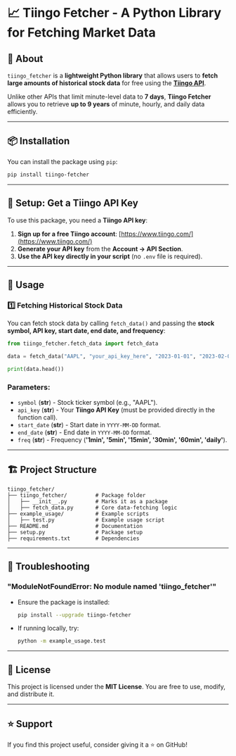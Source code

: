 # 📈 Tiingo Fetcher - A Python Library for Fetching Market Data

## 📌 About
`tiingo_fetcher` is a **lightweight Python library** that allows users to **fetch large amounts of historical stock data** for free using the **[Tiingo API](https://www.tiingo.com/)**.

Unlike other APIs that limit minute-level data to **7 days**, **Tiingo Fetcher** allows you to retrieve **up to 9 years** of minute, hourly, and daily data efficiently.

---

## 📦 Installation
You can install the package using `pip`:

```bash
pip install tiingo-fetcher
```

---

## 🔑 Setup: Get a Tiingo API Key
To use this package, you need a **Tiingo API key**:
1. **Sign up for a free Tiingo account**: [https://www.tiingo.com/](https://www.tiingo.com/)
2. **Generate your API key** from the **Account → API Section**.
3. **Use the API key directly in your script** (no `.env` file is required).

---

## 🚀 Usage
### **1️⃣ Fetching Historical Stock Data**
You can fetch stock data by calling `fetch_data()` and passing the **stock symbol, API key, start date, end date, and frequency**:

```python
from tiingo_fetcher.fetch_data import fetch_data

data = fetch_data("AAPL", "your_api_key_here", "2023-01-01", "2023-02-01", "1min")

print(data.head())
```

### **Parameters:**
- `symbol` (**str**) - Stock ticker symbol (e.g., "AAPL").
- `api_key` (**str**) - Your **Tiingo API Key** (must be provided directly in the function call).
- `start_date` (**str**) - Start date in `YYYY-MM-DD` format.
- `end_date` (**str**) - End date in `YYYY-MM-DD` format.
- `freq` (**str**) - Frequency (**'1min', '5min', '15min', '30min', '60min', 'daily'**).

---

## 🏗 Project Structure
```
tiingo_fetcher/
├── tiingo_fetcher/         # Package folder
│   ├── __init__.py         # Marks it as a package
│   ├── fetch_data.py       # Core data-fetching logic
├── example_usage/          # Example scripts
│   ├── test.py             # Example usage script
├── README.md               # Documentation
├── setup.py                # Package setup
├── requirements.txt        # Dependencies
```

---

## 🔧 Troubleshooting
### **"ModuleNotFoundError: No module named 'tiingo_fetcher'"**
- Ensure the package is installed:
  ```bash
  pip install --upgrade tiingo-fetcher
  ```
- If running locally, try:
  ```bash
  python -m example_usage.test
  ```

---

## 📜 License
This project is licensed under the **MIT License**. You are free to use, modify, and distribute it.

---

## ⭐ Support
If you find this project useful, consider giving it a ⭐ on GitHub!


